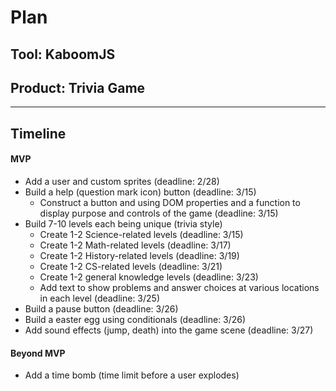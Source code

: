 # Plan

## Tool: KaboomJS
## Product: Trivia Game

---

## Timeline

#### MVP

- Add a user and custom sprites (deadline: 2/28)
- Build a help (question mark icon) button (deadline: 3/15)
  - Construct a button and using DOM properties and a function to display purpose and controls of the game (deadline: 3/15)
-  Build 7-10 levels each being unique (trivia style)
    - Create 1-2 Science-related levels (deadline: 3/15)
    - Create 1-2 Math-related levels (deadline: 3/17)
    - Create 1-2 History-related levels (deadline: 3/19)
    - Create 1-2 CS-related levels (deadline: 3/21)
    - Create 1-2 general knowledge levels (deadline: 3/23)
    - Add text to show problems and answer choices at various locations in each level (deadline: 3/25)
- Build a pause button (deadline: 3/26)
- Build a easter egg using conditionals (deadline: 3/26)
- Add sound effects (jump, death) into the game scene (deadline: 3/27)

#### Beyond MVP

- Add a time bomb (time limit before a user explodes)


<!-- EXAMPLE

## Tool: APIs
## Product: Green Glass Door riddle app

## Timeline

### MVP

- [ ] Front-end
  - [x] Webpage to collect input from user (deadline: 4/15)
  - [ ] Webpage to display "yes, but a ___ can't" or "no, but a ___ can" (deadline: 5/1)
- [x] Back-end
  - [x] Use regex to test whether or not the word can go through the GGD (deadline: 3/1)
  - [x] Use the Twinword API to find related words (deadline: 3/15)
    - [ ] Iterate through the words until an opposite example can be found (deadline: 4/1)

#### Beyond MVP

- [ ] Use another API to make sure the opposite example is a noun
- [ ] Automate notification of API limit to make sure I don’t exceed free quota
- [ ] A multiple choice quizzer that will test the user’s knowledge of the solution

-->





<!-- DO NOT USE THIS YET

| Name | Glows | Grows |
| -------- | ------- | ------- |
|   |   |
|   |   |
|   |   |
|   |   |
|   |   |
|   |   |

-->

